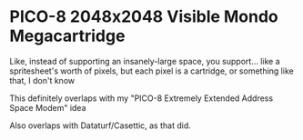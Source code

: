 # PICO-8 2048x2048 Visible Mondo Megacartridge

Like, instead of supporting an insanely-large space, you support... like a spritesheet's worth of pixels, but each pixel is a cartridge, or something like that, I don't know

This definitely overlaps with my "PICO-8 Extremely Extended Address Space Modem" idea

Also overlaps with Dataturf/Casettic, as that did.
